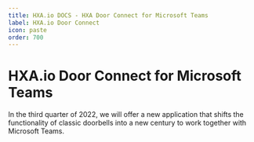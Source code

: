 ```yaml
---
title: HXA.io DOCS - HXA Door Connect for Microsoft Teams
label: HXA.io Door Connect
icon: paste
order: 700
---
```

# HXA.io Door Connect for Microsoft Teams

In the third quarter of 2022, we will offer a new application that shifts the functionality of classic doorbells into a new century to work together with Microsoft Teams.